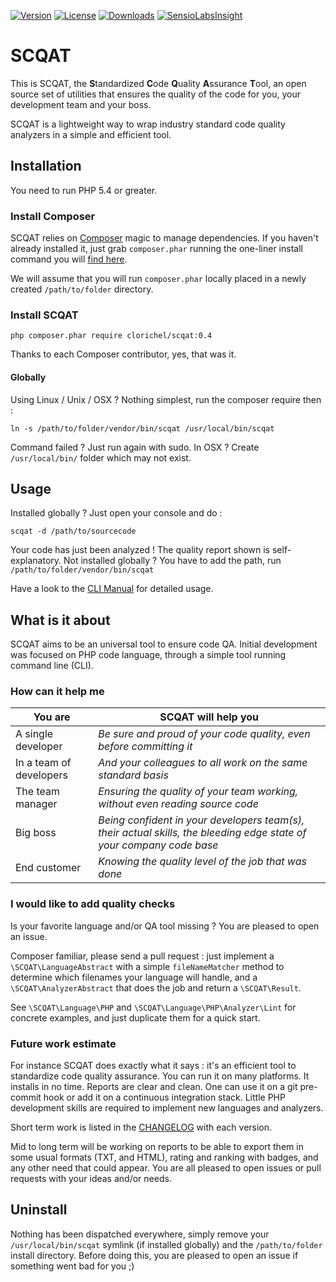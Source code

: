 [![Version](http://img.shields.io/packagist/v/clorichel/scqat.svg?style=flat-square)](https://packagist.org/packages/clorichel/scqat) [![License](http://img.shields.io/packagist/l/clorichel/scqat.svg?style=flat-square)](https://github.com/clorichel/scqat/blob/master/LICENSE) [![Downloads](http://img.shields.io/packagist/dt/clorichel/scqat.svg?style=flat-square)](https://packagist.org/packages/clorichel/scqat) [![SensioLabsInsight](https://insight.sensiolabs.com/projects/f5334e68-4553-478f-b83f-add159623d9d/mini.png)](https://insight.sensiolabs.com/projects/f5334e68-4553-478f-b83f-add159623d9d)

# SCQAT

This is SCQAT, the **S**tandardized **C**ode **Q**uality **A**ssurance **T**ool, an open source set of utilities that ensures the quality of the code for you, your development team and your boss.

SCQAT is a lightweight way to wrap industry standard code quality analyzers in a simple and efficient tool.

## Installation

You need to run PHP 5.4 or greater.

### Install Composer

SCQAT relies on [Composer](https://getcomposer.org/) magic to manage dependencies. If you haven't already installed it, just grab `composer.phar` running the one-liner install command you will [find here](https://getcomposer.org/download/).

We will assume that you will run `composer.phar` locally placed in a newly created `/path/to/folder` directory.

### Install SCQAT

```
php composer.phar require clorichel/scqat:0.4
```

Thanks to each Composer contributor, yes, that was it.

#### Globally

Using Linux / Unix / OSX ? Nothing simplest, run the composer require then :

```
ln -s /path/to/folder/vendor/bin/scqat /usr/local/bin/scqat
```

Command failed ? Just run again with sudo.
In OSX ? Create `/usr/local/bin/` folder which may not exist.

## Usage

Installed globally ? Just open your console and do :
```
scqat -d /path/to/sourcecode
```

Your code has just been analyzed ! The quality report shown is self-explanatory.
Not installed globally ? You have to add the path, run `/path/to/folder/vendor/bin/scqat`

Have a look to the [CLI Manual](docs/CLI/Manual.md) for detailed usage.

## What is it about

SCQAT aims to be an universal tool to ensure code QA. Initial development was focused on PHP code language, through a simple tool running command line (CLI).

### How can it help me

| You are | SCQAT will help you |
| ------- | ------------------- |
| A single developer | *Be sure and proud of your code quality, even before committing it* |
| In a team of developers | *And your colleagues to all work on the same standard basis* |
| The team manager | *Ensuring the quality of your team working, without even reading source code* |
| Big boss | *Being confident in your developers team(s), their actual skills, the bleeding edge state of your company code base* |
| End customer | *Knowing the quality level of the job that was done* |

### I would like to add quality checks

Is your favorite language and/or QA tool missing ? You are pleased to open an issue.

Composer familiar, please send a pull request : just implement a `\SCQAT\LanguageAbstract` with a simple `fileNameMatcher` method to determine which filenames your language will handle, and a `\SCQAT\AnalyzerAbstract` that does the job and return a `\SCQAT\Result`.

See `\SCQAT\Language\PHP` and `\SCQAT\Language\PHP\Analyzer\Lint` for concrete examples, and just duplicate them for a quick start.

### Future work estimate

For instance SCQAT does exactly what it says : it's an efficient tool to standardize code quality assurance. You can run it on many platforms. It installs in no time. Reports are clear and clean. One can use it on a git pre-commit hook or add it on a continuous integration stack. Little PHP development skills are required to implement new languages and analyzers.

Short term work is listed in the [CHANGELOG](CHANGELOG.md) with each version.

Mid to long term will be working on reports to be able to export them in some usual formats (TXT, and HTML), rating and ranking with badges, and any other need that could appear. You are all pleased to open issues or pull requests with your ideas and/or needs.

## Uninstall

Nothing has been dispatched everywhere, simply remove your `/usr/local/bin/scqat` symlink (if installed globally) and the `/path/to/folder` install directory. Before doing this, you are pleased to open an issue if something went bad for you ;)